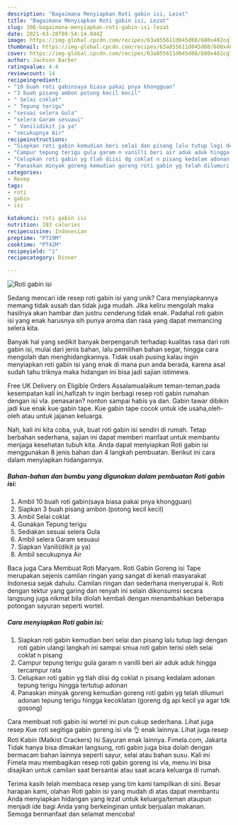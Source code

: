 ```yaml
---
description: "Bagaimana Menyiapkan Roti gabin isi, Lezat"
title: "Bagaimana Menyiapkan Roti gabin isi, Lezat"
slug: 386-bagaimana-menyiapkan-roti-gabin-isi-lezat
date: 2021-03-28T08:54:14.844Z
image: https://img-global.cpcdn.com/recipes/63a855611d045d08/680x482cq70/roti-gabin-isi-foto-resep-utama.jpg
thumbnail: https://img-global.cpcdn.com/recipes/63a855611d045d08/680x482cq70/roti-gabin-isi-foto-resep-utama.jpg
cover: https://img-global.cpcdn.com/recipes/63a855611d045d08/680x482cq70/roti-gabin-isi-foto-resep-utama.jpg
author: Jackson Barber
ratingvalue: 4.4
reviewcount: 14
recipeingredient:
- "10 buah roti gabinsaya biasa pakai pnya khongguan"
- "3 buah pisang ambon potong kecil kecil"
- " Selai coklat"
- " Tepung terigu"
- "sesuai selera Gula"
- "selera Garam sesuaui"
- " Vanilidikit ja ya"
- "secukupnya Air"
recipeinstructions:
- "Siapkan roti gabin kemudian beri selai dan pisang lalu tutup lagi dengan roti gabin ulangi langkah ini sampai smua roti gabin terisi oleh selai coklat n pisang"
- "Campur tepung terigu gula garam n vanilli beri air aduk aduk hingga tercampur rata"
- "Celupkan roti gabin yg tlah diisi dg coklat n pisang kedalam adonan tepung terigu hingga tertutup adonan"
- "Panaskan minyak goreng kemudian goreng roti gabin yg telah dilumuri adonan tepung terigu hingga kecoklatan (goreng dg api kecil ya agar tdk gosong)"
categories:
- Resep
tags:
- roti
- gabin
- isi

katakunci: roti gabin isi 
nutrition: 283 calories
recipecuisine: Indonesian
preptime: "PT19M"
cooktime: "PT42M"
recipeyield: "1"
recipecategory: Dinner

---
```



![Roti gabin isi](https://img-global.cpcdn.com/recipes/63a855611d045d08/680x482cq70/roti-gabin-isi-foto-resep-utama.jpg)

Sedang mencari ide resep roti gabin isi yang unik? Cara menyiapkannya memang tidak susah dan tidak juga mudah. Jika keliru mengolah maka hasilnya akan hambar dan justru cenderung tidak enak. Padahal roti gabin isi yang enak harusnya sih punya aroma dan rasa yang dapat memancing selera kita.

Banyak hal yang sedikit banyak berpengaruh terhadap kualitas rasa dari roti gabin isi, mulai dari jenis bahan, lalu pemilihan bahan segar, hingga cara mengolah dan menghidangkannya. Tidak usah pusing kalau ingin menyiapkan roti gabin isi yang enak di mana pun anda berada, karena asal sudah tahu triknya maka hidangan ini bisa jadi sajian istimewa.

Free UK Delivery on Eligible Orders Assalamualaikum teman-teman,pada kesempatan kali ini,hafizah tv ingin berbagi resep roti gabin rumahan dengan isi vla. penasaran? nonton sampai habis ya dan. Gabin tawar dibikin jadi kue enak kue gabin tape. Kue gabin tape cocok untuk ide usaha,oleh-oleh atau untuk jajanan keluarga.


Nah, kali ini kita coba, yuk, buat roti gabin isi sendiri di rumah. Tetap berbahan sederhana, sajian ini dapat memberi manfaat untuk membantu menjaga kesehatan tubuh kita. Anda dapat menyiapkan Roti gabin isi menggunakan 8 jenis bahan dan 4 langkah pembuatan. Berikut ini cara dalam menyiapkan hidangannya.

<!--inarticleads1-->

##### Bahan-bahan dan bumbu yang digunakan dalam pembuatan Roti gabin isi:

1. Ambil 10 buah roti gabin(saya biasa pakai pnya khongguan)
1. Siapkan 3 buah pisang ambon (potong kecil kecil)
1. Ambil  Selai coklat
1. Gunakan  Tepung terigu
1. Sediakan sesuai selera Gula
1. Ambil selera Garam sesuaui
1. Siapkan  Vanili(dikit ja ya)
1. Ambil secukupnya Air


Baca juga Cara Membuat Roti Maryam. Roti Gabin Goreng isi Tape merupakan sejenis camilan ringan yang sangat di kenali masyarakat Indonesia sejak dahulu. Camilan ringan dan sederhana menyerupai k. Roti dengan tektur yang garing dan renyah ini selain dikonsumsi secara langsung juga nikmat bila diolah kembali dengan menambahkan beberapa potongan sayuran seperti wortel. 

<!--inarticleads2-->

##### Cara menyiapkan Roti gabin isi:

1. Siapkan roti gabin kemudian beri selai dan pisang lalu tutup lagi dengan roti gabin ulangi langkah ini sampai smua roti gabin terisi oleh selai coklat n pisang
1. Campur tepung terigu gula garam n vanilli beri air aduk aduk hingga tercampur rata
1. Celupkan roti gabin yg tlah diisi dg coklat n pisang kedalam adonan tepung terigu hingga tertutup adonan
1. Panaskan minyak goreng kemudian goreng roti gabin yg telah dilumuri adonan tepung terigu hingga kecoklatan (goreng dg api kecil ya agar tdk gosong)


Cara membuat roti gabin isi wortel ini pun cukup sederhana. Lihat juga resep Kue roti segitiga gabin goreng isi vla 👌 enak lainnya. Lihat juga resep Roti Kabin (Malkist Crackers) Isi Sayuran enak lainnya. Fimela.com, Jakarta Tidak hanya bisa dimakan langsung, roti gabin juga bisa dolah dengan bermacam bahan lainnya seperti sayur, selai atau bahan susu. Kali ini Fimela mau membagikan resep roti gabin goreng isi vla, menu ini bisa disajikan untuk camilan saat bersantai atau saat acara keluarga di rumah. 

Terima kasih telah membaca resep yang tim kami tampilkan di sini. Besar harapan kami, olahan Roti gabin isi yang mudah di atas dapat membantu Anda menyiapkan hidangan yang lezat untuk keluarga/teman ataupun menjadi ide bagi Anda yang berkeinginan untuk berjualan makanan. Semoga bermanfaat dan selamat mencoba!
